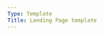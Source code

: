 ```yaml
---
Type: Template
Title: Landing Page template
---
```


<!DOCTYPE html>
<html lang="en">
  <!-- Landing Page template -->
  <!-- GitHub file path: 
  configuration/landing-page-template.md -->
  <!-- HEAD -->
  <head>
    <!-- Primary metadata -->
    <meta charset="UTF-8">
    <meta name="viewport" content="width=device-width, initial-scale=1">
    <title>{blog-title}</title>
    <meta name="description" content="{blog-description}">
    <meta name="author" content="{blog-author}">
    <!-- OpenGraph metadata -->
    <meta property="og:title" content="{blog-title}">
    <meta property="og:description" content="{blog-description}">
    <meta property="og:type" content="article">
    <meta property="og:url" content="{base-path}">
    <meta property="og:image" content="https://profiles.cache.lol/{address}/picture.png">
    <!-- Fediverse (Mastodon) -->
    <meta name="fediverse:creator" content="{fediverse-creator}">
    <link rel="me" href="{mastodon-url}">
    <!-- FEEDS -->
    <link rel="alternate" type="application/atom+xml" title="{blog-title} Atom Feed" href="{atom-url}">
    <link rel="alternate" type="application/rss+xml" title="{blog-title} RSS Feed" href="{rss-url}">
    <link rel="alternate" type="application/json" title="{blog-title} JSON Feed" href="{json-url}">
    <!-- BLOGROLL -->
    <!-- <link rel="blogroll" type="text/xml" href="/blogroll/opml.xml" title="{blog-title} blogroll"> -->
    <!-- ICONS -->
    <link rel='icon' href='https://{address}.omg.lol/favicon.ico'>
    <!-- APPLE-TOUCH-ICON.PNG -->
    <link rel="apple-touch-icon" href="https://profiles.cache.lol/{address}/picture.png">
    <meta name="apple-mobile-web-app-title" content="{blog-short-title}">
    <meta name="apple-mobile-web-app-capable" content="yes">
    <!-- SITE.WEBMANIFEST -->
    <link rel="manifest" href="/site.webmanifest">
    <!-- COLOR SCHEME -->
    <meta name="color-scheme" content="light dark">
    <!-- THEME COLOR -->
    <meta name="theme-color" content="#FFFFFF" media="(prefers-color-scheme: light)">
    <meta name="theme-color" content="#000000" media="(prefers-color-scheme: dark)">
    <!-- STYLE -->
    <style>
    
    </style>
  </head>
  <!-- BODY -->
  <body class="body">
    <!-- HEADER -->
    <header class="header">
      <div class="header-top-row">
        <div class="logo-title">
          <a href="/">
            <img src="https://profiles.cache.lol/{address}/picture.png" alt="{blog-title} Logo">
            <h1 class="blog-title">
              <span class="short">{blog-short-title}</span>
              <span class="long">{blog-title}</span>
            </h1>
          </a>
        </div>
        <div class="header-icons">
          <a href="{mastodon-url}"><i class="fa-brands fa-mastodon"></i><span>Mastodon</span></a>
          <a href="{base-path}/status"><i class="fa-solid fa-face-grin"></i><span>Status</span></a>
          <a href="{base-path}/subscribe"><i class="fa-solid fa-rss"></i><span>Subscribe</span></a>
        </div>
      </div>
      <div class="blog-navigation">
        {navigation}
      </div>
    </header>
    <!-- MAIN -->
    <main class="main">
      <span class="divider">&bull; &bull; &bull;</span>
      {body}
      <span class="top-pagination-divider"></span>
      <nav class="pagination">
        {previous-page}
        {next-page}
      </nav>
      <span class="bottom-pagination-divider"></span>
    </main>
    <!-- FOOTER -->
    <footer class="footer">
      <span class="divider">&bull; &bull; &bull;</span>
      <ul class="socials">
        <li>
          <a rel="me" href="https://social.lol/@luxury_format">
            <i class="fa-brands fa-mastodon"></i>
          </a>
        </li>
        <li>
          <a rel="me" href="https://bsky.app/profile/luxury-format.bsky.social">
            <i class="fa-brands fa-bluesky"></i>
          </a>
        </li>
        <li>
          <a rel="me" href="https://discordapp.com/users/434798061370474526">
            <i class="fa-brands fa-discord"></i>
          </a>
        </li>
        <li>
          <a rel="me" href="https://luxury-format.omg.lol">
            <i class="omg-icon omg-prami"></i>
          </a>
        </li>
        <li>
          <a rel="me" href="https://github.com/luxury-format">
            <i class="fa-brands fa-github"></i>
          </a>
        </li>
      </ul>
      <span class="divider">&bull; &bull; &bull;</span>
      <!-- STATUSLOG -->
      <script src="https://status.lol/{address}.js?time&link&fluent&pretty"></script>
      <span class="divider">&bull; &bull; &bull;</span>
      <p>&copy; {year} {blog-title}</p>
      <p class="footer-weblog-p">Made with <a href="https://home.omg.lol/referred-by/{address}"><span class="logotype">Weblog<span class="logotype dot">.</span>lol</span></a></p>
    </footer>
  </body>
</html>
